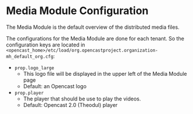 # Media Module Configuration

The Media Module is the default overview of the distributed media files.

The configurations for the Media Module are done for each tenant. So the configuration keys are located in
`<opencast_home>/etc/load/org.opencastproject.organization-mh_default_org.cfg`:

 - `prop.logo_large`
    - This logo file will be displayed in the upper left of the Media Module page
    - Default: an Opencast logo
 - `prop.player`
    - The player that should be use to play the videos.
    - Default: Opencast 2.0 (Theodul) player

